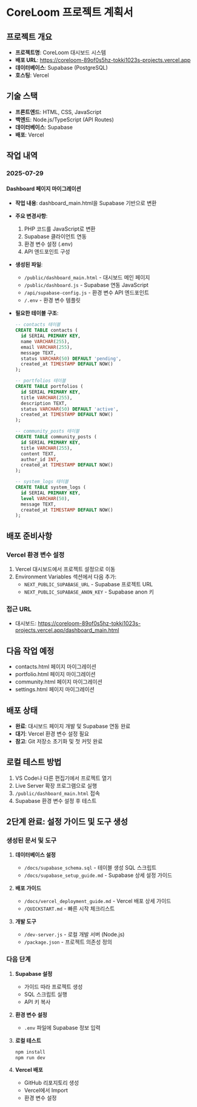 # CoreLoom 프로젝트 계획서

## 프로젝트 개요
- **프로젝트명**: CoreLoom 대시보드 시스템
- **배포 URL**: https://coreloom-89of0s5hz-tokki1023s-projects.vercel.app
- **데이터베이스**: Supabase (PostgreSQL)
- **호스팅**: Vercel

## 기술 스택
- **프론트엔드**: HTML, CSS, JavaScript
- **백엔드**: Node.js/TypeScript (API Routes)
- **데이터베이스**: Supabase
- **배포**: Vercel

## 작업 내역

### 2025-07-29
#### Dashboard 페이지 마이그레이션
- **작업 내용**: dashboard_main.html을 Supabase 기반으로 변환
- **주요 변경사항**:
  1. PHP 코드를 JavaScript로 변환
  2. Supabase 클라이언트 연동
  3. 환경 변수 설정 (.env)
  4. API 엔드포인트 구성

- **생성된 파일**:
  - `/public/dashboard_main.html` - 대시보드 메인 페이지
  - `/public/dashboard.js` - Supabase 연동 JavaScript
  - `/api/supabase-config.js` - 환경 변수 API 엔드포인트
  - `/.env` - 환경 변수 템플릿

- **필요한 테이블 구조**:
  ```sql
  -- contacts 테이블
  CREATE TABLE contacts (
    id SERIAL PRIMARY KEY,
    name VARCHAR(255),
    email VARCHAR(255),
    message TEXT,
    status VARCHAR(50) DEFAULT 'pending',
    created_at TIMESTAMP DEFAULT NOW()
  );

  -- portfolios 테이블  
  CREATE TABLE portfolios (
    id SERIAL PRIMARY KEY,
    title VARCHAR(255),
    description TEXT,
    status VARCHAR(50) DEFAULT 'active',
    created_at TIMESTAMP DEFAULT NOW()
  );

  -- community_posts 테이블
  CREATE TABLE community_posts (
    id SERIAL PRIMARY KEY,
    title VARCHAR(255),
    content TEXT,
    author_id INT,
    created_at TIMESTAMP DEFAULT NOW()
  );

  -- system_logs 테이블
  CREATE TABLE system_logs (
    id SERIAL PRIMARY KEY,
    level VARCHAR(50),
    message TEXT,
    created_at TIMESTAMP DEFAULT NOW()
  );
  ```

## 배포 준비사항

### Vercel 환경 변수 설정
1. Vercel 대시보드에서 프로젝트 설정으로 이동
2. Environment Variables 섹션에서 다음 추가:
   - `NEXT_PUBLIC_SUPABASE_URL` - Supabase 프로젝트 URL
   - `NEXT_PUBLIC_SUPABASE_ANON_KEY` - Supabase anon 키

### 접근 URL
- 대시보드: https://coreloom-89of0s5hz-tokki1023s-projects.vercel.app/dashboard_main.html

## 다음 작업 예정
- contacts.html 페이지 마이그레이션
- portfolio.html 페이지 마이그레이션  
- community.html 페이지 마이그레이션
- settings.html 페이지 마이그레이션

## 배포 상태
- **완료**: 대시보드 페이지 개발 및 Supabase 연동 완료
- **대기**: Vercel 환경 변수 설정 필요
- **참고**: Git 저장소 초기화 및 첫 커밋 완료

## 로컬 테스트 방법
1. VS Code나 다른 편집기에서 프로젝트 열기
2. Live Server 확장 프로그램으로 실행
3. `/public/dashboard_main.html` 접속
4. Supabase 환경 변수 설정 후 테스트

## 2단계 완료: 설정 가이드 및 도구 생성

### 생성된 문서 및 도구
1. **데이터베이스 설정**
   - `/docs/supabase_schema.sql` - 테이블 생성 SQL 스크립트
   - `/docs/supabase_setup_guide.md` - Supabase 상세 설정 가이드

2. **배포 가이드**
   - `/docs/vercel_deployment_guide.md` - Vercel 배포 상세 가이드
   - `/QUICKSTART.md` - 빠른 시작 체크리스트

3. **개발 도구**
   - `/dev-server.js` - 로컬 개발 서버 (Node.js)
   - `/package.json` - 프로젝트 의존성 정의

### 다음 단계
1. **Supabase 설정**
   - 가이드 따라 프로젝트 생성
   - SQL 스크립트 실행
   - API 키 복사

2. **환경 변수 설정**
   - `.env` 파일에 Supabase 정보 입력

3. **로컬 테스트**
   ```bash
   npm install
   npm run dev
   ```

4. **Vercel 배포**
   - GitHub 리포지토리 생성
   - Vercel에서 Import
   - 환경 변수 설정
